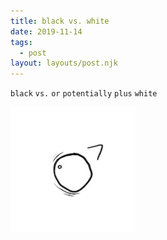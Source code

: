 ```yaml
---
title: black vs. white
date: 2019-11-14
tags:
  - post
layout: layouts/post.njk
---
```

<code class="language-js">black</code>
<code class="language-css">vs.</code>
<code class="language-css">or</code>
<code class="language-css">potentially</code>
<code class="language-css">plus</code>
<code class="language-html">white</code>

<a href="/img/blackvswhite/blackvswhite.png" target="_blank">
<img src="/img/blackvswhite/bvw.jpg" alt="black vs. white." style="width:200px;height:200px;">
</a>
